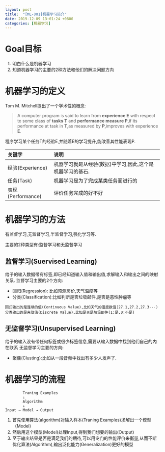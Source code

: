 ```yaml
---
layout: post
title:  "[ML-001]机器学习简介"
date: 2019-12-09 13:01:24 +0800
categories: [机器学习]
---
```


# Goal目标
1. 明白什么是机器学习
2. 知道机器学习的主要的2种方法和他们的解决问题方向

# 机器学习的定义
Tom M. Mitchell提出了一个学术性的概念:
> A computer program is said to learn from **experience E** with respect to some class of **tasks T** and **performance measure P**,if its performance at task in **T**,as measured by **P**,improves with experience **E**.

程序学习某个任务T的经验E,并随着E的学习提升,能改善其性能表现P.

|关键字|说明|
|:--|:--|
|经验(Experience)|机器学习就是从经验(数据)中学习,因此,这个是机器学习的基石.|
|任务(Task)|机器学习是为了完成某类任务而进行的|
|表现(Performance)|评价任务完成的好不好|

# 机器学习的方法
有监督学习,无监督学习,半监督学习,强化学习等.

主要的2种类型有:监督学习和无监督学习

## 监督学习(Suervised Learning)
给予的输入数据带有标签,即已经知道输入值和输出值,求解输入和输出之间的映射关系.
监督学习主要的2个方向:
* 回归(Regression): 比如预测房价,天气温度等
* 分类(Classification):比如判断是否垃圾邮件,是否是恶性肿瘤等

```
回归输出的是连续的值(Continuous Value),比如天气的温度数值(27.1,27.2,27.3···)
分类输出的是离散值(Discrete Value),比如是否是垃圾邮件(1:是,0:不是)
```

## 无监督学习(Unsupervised Learning)
给予的输入没有带任何标签或很少标签信息,需要从输入数据中找到他们自己的内在联系
无监督学习主要的方向:
* 聚蔟(Clusting):比如从一段音频中找出有多少人发声了.

# 机器学习的流程

```
        Traning Examples
        ↓
        Algorithm
        ↓
Input → Model → Output
```
1. 首先使用算法(algorithm)对输入样本(Traning Examples)求解出一个模型（Model）
2. 然后用这个模型(Model)处理Input,得到我们想要的输出(Output)
3. 至于输出结果是否是满足我们的期待,可以用专门的性能评价来衡量,从而不断优化算法(Algorithm),输出泛化能力(Generalization)更好的模型

